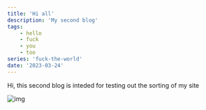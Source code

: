 ```yaml
---
title: 'Hi all'
description: 'My second blog'
tags:
    - hello
    - fuck
    - you
    - too
series: 'fuck-the-world'
date: '2023-03-24'
---
```


Hi, this second blog is inteded for testing out the sorting of my site

![img](https://res.cloudinary.com/dys56nlen/image/upload/v1679847331/cld-sample-4.jpg)
